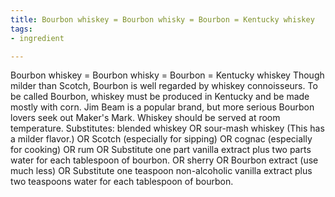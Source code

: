 ```yaml
---
title: Bourbon whiskey = Bourbon whisky = Bourbon = Kentucky whiskey
tags:
- ingredient

---
```

Bourbon whiskey = Bourbon whisky = Bourbon = Kentucky whiskey Though milder than Scotch, Bourbon is well regarded by whiskey connoisseurs. To be called Bourbon, whiskey must be produced in Kentucky and be made mostly with corn. Jim Beam is a popular brand, but more serious Bourbon lovers seek out Maker's Mark. Whiskey should be served at room temperature. Substitutes: blended whiskey OR sour-mash whiskey (This has a milder flavor.) OR Scotch (especially for sipping) OR cognac (especially for cooking) OR rum OR Substitute one part vanilla extract plus two parts water for each tablespoon of bourbon. OR sherry OR Bourbon extract (use much less) OR Substitute one teaspoon non-alcoholic vanilla extract plus two teaspoons water for each tablespoon of bourbon.
